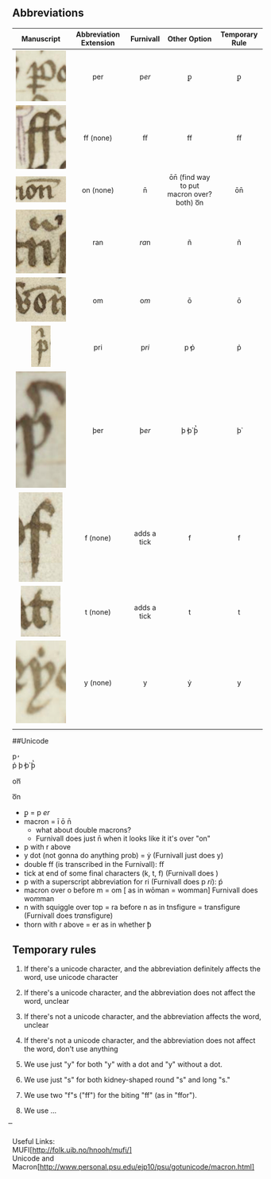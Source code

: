 ## Abbreviations

| __Manuscript__ | __Abbreviation Extension__ | __Furnivall__ | __Other Option__ | Temporary Rule |
|:-----------:|:-----------:|:------------:|:-----------:| :-----------:|
| ![alt text](https://github.com/gesaretto/paleo_ocr/blob/master/images/p%20underscore.png?raw=true "P with underscore")| per | p*er* | ꝑ | ꝑ |
| ![alt text](https://github.com/gesaretto/paleo_ocr/blob/master/images/biting%20fs.png?raw=true "biting fs")| ff (none) | ﬀ | ff | ﬀ  |
| ![alt text](https://github.com/gesaretto/paleo_ocr/blob/master/images/macron%20over%20on.png?raw=true "macron over on") | on (none) | n̄ | ōn̄ (find way to put macron over? both) o͞n | ōn̄ |
| ![alt text](https://github.com/gesaretto/paleo_ocr/blob/master/images/n%20with%20tilde.png?raw=true "n with tilde") | ran | *ra*n | ñ | ñ |
| ![alt text](https://github.com/gesaretto/paleo_ocr/blob/master/images/o%20with%20macron,%20middle%20of%20word.png?raw=true "o with macron middle of word") | om | o*m* | ō | ō |
| ![alt text](https://github.com/gesaretto/paleo_ocr/blob/master/images/p_with_ri.png?raw=true "p with r above")| pri | p*ri* | p̓ p̉ | p̉ |
| ![alt text](https://github.com/gesaretto/paleo_ocr/blob/master/images/thorn%20with%20r.png?raw=true "thorn with r above") | þer | þ*er* |  þ̓ þ̉ þ̔ | þ̉ |
| ![alt text](https://github.com/gesaretto/paleo_ocr/blob/master/images/f%20tick.png?raw=true "f tick") | f (none) | adds a tick | f | f |
| ![alt text](https://github.com/gesaretto/paleo_ocr/blob/master/images/t%20tick.png?raw=true "t tick") | t (none) | adds a tick | t | t |
| ![alt text](https://github.com/gesaretto/paleo_ocr/blob/master/images/y%20dot.png?raw=true "y dot") | y (none) | y | ẏ | y |
| |

##Unicode

p&#787;  
p&#777;
þ&#787;
þ&#777;
þ&#788;

on&#862;

o&#x35e;n

-  ꝑ = p _er_
-  macron = ī ō n̄
     - what about double macrons?  
     - Furnivall does just n̄ when it looks like it it's over "on"  
- p with r above
- y dot (not gonna do anything prob) = ẏ (Furnivall just does y)
- double ff (is transcribed in the Furnivall): ﬀ   
- tick at end of some final characters (k, t, f) (Furnivall does )
- p with a superscript abbreviation for ri (Furnivall does p *ri*): ṕ
- macron over o before m = om [ as in wōman = womman] Furnivall does wo*m*man
- n with squiggle over top = ra before n as in tnsfigure = transfigure (Furnivall does t*ra*nsfigure)
- thorn with r above = er as in whether  ꝥ

## Temporary rules

1. If there's a unicode character, and the abbreviation definitely affects the word, use unicode character
2. If there's a unicode character, and the abbreviation does not affect the word, unclear
3. If there's not a unicode character, and the abbreviation affects the word, unclear
4. If there's not a unicode character, and the abbreviation does not affect the word, don't use anything

1. We use just "y" for both "y" with a dot and "y" without a dot.
2. We use just "s" for both kidney-shaped round "s" and long "s."
3. We use two "f"s ("ff") for the biting "ff" (as in "ffor").
4. We use ...

͞


Useful Links:   
MUFI[http://folk.uib.no/hnooh/mufi/]  
Unicode and Macron[http://www.personal.psu.edu/ejp10/psu/gotunicode/macron.html]   
